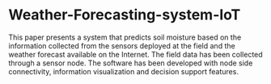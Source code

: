 # Weather-Forecasting-system-IoT
This paper presents a system that predicts soil moisture based on the information collected from the sensors deployed at the field and the weather forecast available on the Internet. The field data has been collected through a sensor node. The software has been developed with node side connectivity, information visualization and decision support features.
